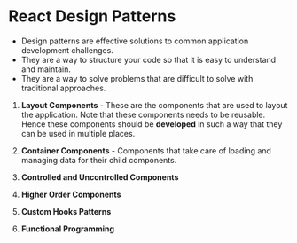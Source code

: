 # React Design Patterns

- Design patterns are effective solutions to common application development challenges.
- They are a way to structure your code so that it is easy to understand and maintain.
- They are a way to solve problems that are difficult to solve with traditional approaches.

1. **Layout Components** - These are the components that are used to layout the application. Note that these components needs to be reusable. Hence these components should be **developed** in such a way that they can be used in multiple places.

2. **Container Components** - Components that take care of loading and managing data for their child components.

3. **Controlled and Uncontrolled Components** 

4. **Higher Order Components** 

5. **Custom Hooks Patterns**

6. **Functional Programming**




